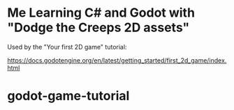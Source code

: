 # Me Learning C# and Godot with "Dodge the Creeps 2D assets"

Used by the "Your first 2D game" tutorial:

https://docs.godotengine.org/en/latest/getting_started/first_2d_game/index.html
# godot-game-tutorial
